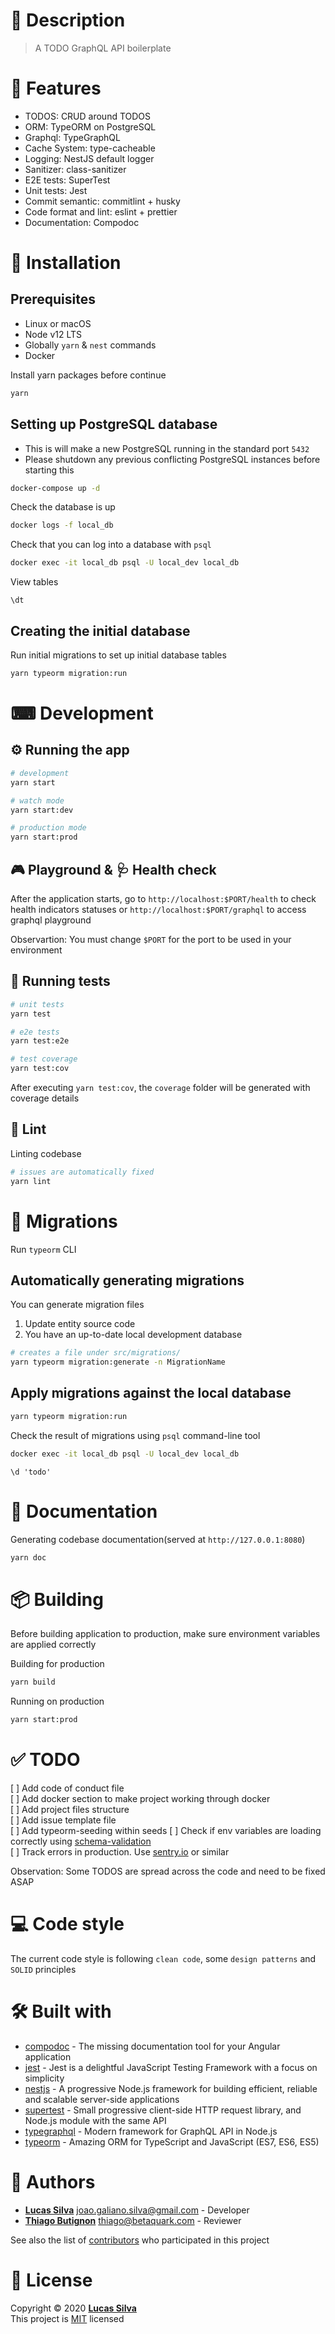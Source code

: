 # 📝 Description

> A TODO GraphQL API boilerplate

# 🎉 Features

- TODOS: CRUD around TODOS
- ORM: TypeORM on PostgreSQL
- Graphql: TypeGraphQL
- Cache System: type-cacheable
- Logging: NestJS default logger
- Sanitizer: class-sanitizer
- E2E tests: SuperTest
- Unit tests: Jest
- Commit semantic: commitlint + husky
- Code format and lint: eslint + prettier
- Documentation: Compodoc

# 🧰 Installation

## Prerequisites

- Linux or macOS
- Node v12 LTS
- Globally `yarn` & `nest` commands
- Docker

Install yarn packages before continue

```bash
yarn
```

## Setting up PostgreSQL database

- This is will make a new PostgreSQL running in the standard port `5432`
- Please shutdown any previous conflicting PostgreSQL instances before starting
  this

```bash
docker-compose up -d
```

Check the database is up

```bash
docker logs -f local_db
```

Check that you can log into a database with `psql`

```bash
docker exec -it local_db psql -U local_dev local_db
```

View tables

```psql
\dt
```

## Creating the initial database

Run initial migrations to set up initial database tables

```bash
yarn typeorm migration:run
```

# ⌨ Development

## ⚙ Running the app

```bash
# development
yarn start

# watch mode
yarn start:dev

# production mode
yarn start:prod
```

## 🎮 Playground & 🩺 Health check

After the application starts, go to `http://localhost:$PORT/health` to check
health indicators statuses or `http://localhost:$PORT/graphql` to access graphql
playground

Observartion: You must change `$PORT` for the port to be used in your
environment

## 🧪 Running tests

```bash
# unit tests
yarn test

# e2e tests
yarn test:e2e

# test coverage
yarn test:cov
```

After executing `yarn test:cov`, the `coverage` folder will be generated with
coverage details

## 📏 Lint

Linting codebase

```bash
# issues are automatically fixed
yarn lint
```

# 🧳 Migrations

Run `typeorm` CLI

## Automatically generating migrations

You can generate migration files

1. Update entity source code
2. You have an up-to-date local development database

```bash
# creates a file under src/migrations/
yarn typeorm migration:generate -n MigrationName
```

## Apply migrations against the local database

```bash
yarn typeorm migration:run
```

Check the result of migrations using `psql` command-line tool

```bash
docker exec -it local_db psql -U local_dev local_db
```

```psql
\d 'todo'
```

# 📖 Documentation

Generating codebase documentation(served at `http://127.0.0.1:8080`)

```bash
yarn doc
```

# 📦 Building

Before building application to production, make sure environment variables are
applied correctly

Building for production

```bash
yarn build
```

Running on production

```bash
yarn start:prod
```

# ✅ TODO

[ ] Add code of conduct file  
[ ] Add docker section to make project working through docker  
[ ] Add project files structure  
[ ] Add issue template file  
[ ] Add typeorm-seeding within seeds
[ ] Check if env variables are loading correctly using
[schema-validation](https://docs.nestjs.com/techniques/configuration#schema-validation)  
[ ] Track errors in production. Use [sentry.io](https://sentry.io) or similar

Observation: Some TODOS are spread across the code and need to be fixed ASAP

# 💻 Code style

The current code style is following `clean code`, some `design patterns` and
`SOLID` principles

# 🛠 Built with

- [compodoc](https://compodoc.app) - The missing documentation tool for your
  Angular application
- [jest](https://jestjs.io) - Jest is a delightful JavaScript Testing Framework
  with a focus on simplicity
- [nestjs](https://nestjs.com) - A progressive Node.js framework for building
  efficient, reliable and scalable server-side applications
- [supertest](https://visionmedia.github.io/superagent) - Small progressive
  client-side HTTP request library, and Node.js module with the same API
- [typegraphql](https://typegraphql.com) - Modern framework for GraphQL API in
  Node.js
- [typeorm](https://typeorm.io) - Amazing ORM for TypeScript and JavaScript
  (ES7, ES6, ES5)

# 👷 Authors

- [**Lucas Silva**](https://github.com/luqezman) joao.galiano.silva@gmail.com -
  Developer
- [**Thiago Butignon**](https://github.com/thiagobutignon)
  thiago@betaquark.com - Reviewer

See also the list of [contributors](../../graphs/contributors) who participated
in this project

# 📝 License

Copyright © 2020 [**Lucas Silva**](https://github.com/luqezman)  
This project is [MIT](https://opensource.org/licenses/MIT) licensed
